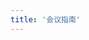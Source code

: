 ```yaml
---
title: '会议指南'
---
```


<script setup lang="ts">
  import TheSigMeeting from "~@/views/sig/sig-meeting/TheSigMeeting.vue"
</script>

<TheSigMeeting/>